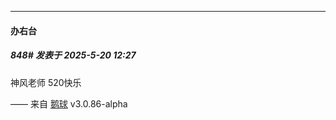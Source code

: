 ﻿
*****

####  办右台  
##### 848#       发表于 2025-5-20 12:27

神风老师 520快乐

—— 来自 [鹅球](https://www.pgyer.com/xfPejhuq) v3.0.86-alpha


